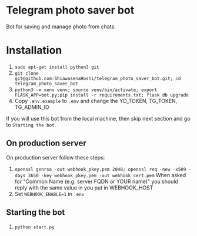 # Telegram photo saver bot
Bot for saving and manage photo from chats.

# Installation
1) ```sudo apt-get install python3 git```
2) ```git clone git@github.com:ShiawasenaHoshi/telegram_photo_saver_bot.git; cd telegram_photo_saver_bot```
3) ```python3 -m venv venv; source venv/bin/activate; export FLASK_APP=bot.py;pip install -r requirements.txt; flask db upgrade```
4) Copy ```.env.example``` to ```.env``` and change the YD_TOKEN, TG_TOKEN, TG_ADMIN_ID
 
 If you will use this bot from the local machine, then skip next section and go to ``Starting the bot``.
 
## On production server
On production server follow these steps: 
1) ```openssl genrsa -out webhook_pkey.pem 2048; openssl req -new -x509 -days 3650 -key webhook_pkey.pem -out webhook_cert.pem```
When asked for "Common Name (e.g. server FQDN or YOUR name)" you should reply with the same value in you put in WEBHOOK_HOST
2) Set ```WEBHOOK_ENABLE=1``` in ```.env```

## Starting the bot 
1) ```python start.py```
